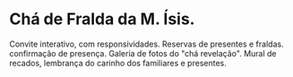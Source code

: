 # Chá de Fralda da M. Ísis.
Convite interativo, com responsividades.
Reservas de presentes e fraldas.
confirmação de presença.
Galeria de fotos do "chá revelação".
Mural de recados, lembrança do carinho dos familiares e presentes.
